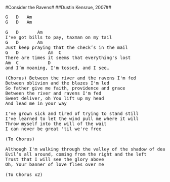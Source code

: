 #Consider the Ravens#
##Dustin Kensrue, 2007##
<pre>
<span class="notes">G	D	Am</span>
<span class="notes">G	D	Am</span>

<span class="notes">G	D		Am</span>
I've got bills to pay, taxman on my tail
<span class="notes">G	D		Am</span>
Just keep praying that the check’s in the mail
<span class="notes">G	D			Am	C</span>
There are times it seems that everything's lost
<span class="notes">Am	C			D</span>
and I’m moaning, I'm tossed, and I see…

(Chorus) Between the river and the ravens I'm fed
Between oblivion and the blazes I'm led
So father give me faith, providence and grace
Between the river and ravens I'm fed
Sweet deliver, oh You lift up my head
And lead me in your way

I've grown sick and tired of trying to stand still
I've learned to let the wind pull me where it will
Throw myself into the will of the wait
I can never be great 'til we're free

(To Chorus)

Although I'm walking through the valley of the shadow of death
Evil’s all around, coming from the right and the left
Trust that I will see the glory above
Oh, Your banner of love flies over me

(To Chorus x2)
</pre>
